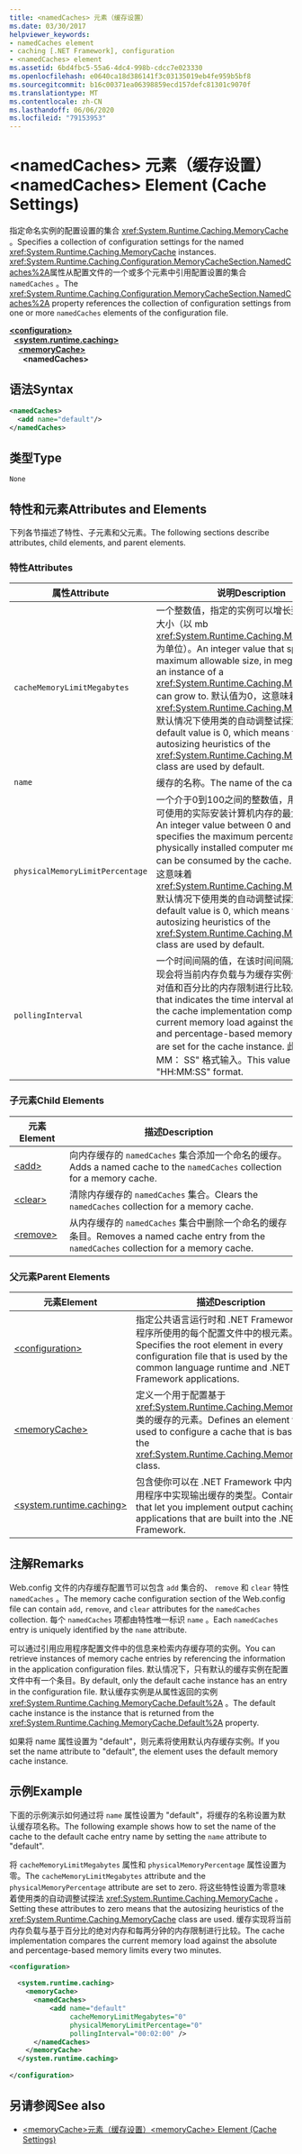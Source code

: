 ```yaml
---
title: <namedCaches> 元素（缓存设置）
ms.date: 03/30/2017
helpviewer_keywords:
- namedCaches element
- caching [.NET Framework], configuration
- <namedCaches> element
ms.assetid: 6bd4fbc5-55a6-4dc4-998b-cdcc7e023330
ms.openlocfilehash: e0640ca18d386141f3c03135019eb4fe959b5bf8
ms.sourcegitcommit: b16c00371ea06398859ecd157defc81301c9070f
ms.translationtype: MT
ms.contentlocale: zh-CN
ms.lasthandoff: 06/06/2020
ms.locfileid: "79153953"
---
```

# <a name="namedcaches-element-cache-settings"></a><span data-ttu-id="41201-102">\<namedCaches> 元素（缓存设置）</span><span class="sxs-lookup"><span data-stu-id="41201-102">\<namedCaches> Element (Cache Settings)</span></span>
<span data-ttu-id="41201-103">指定命名实例的配置设置的集合 <xref:System.Runtime.Caching.MemoryCache> 。</span><span class="sxs-lookup"><span data-stu-id="41201-103">Specifies a collection of configuration settings for the named <xref:System.Runtime.Caching.MemoryCache> instances.</span></span> <span data-ttu-id="41201-104"><xref:System.Runtime.Caching.Configuration.MemoryCacheSection.NamedCaches%2A>属性从配置文件的一个或多个元素中引用配置设置的集合 `namedCaches` 。</span><span class="sxs-lookup"><span data-stu-id="41201-104">The <xref:System.Runtime.Caching.Configuration.MemoryCacheSection.NamedCaches%2A> property references the collection of configuration settings from one or more `namedCaches` elements of the configuration file.</span></span>  
  
[**\<configuration>**](../configuration-element.md)\
&nbsp;&nbsp;[**\<system.runtime.caching>**](system-runtime-caching-element-cache-settings.md)\
&nbsp;&nbsp;&nbsp;&nbsp;[**\<memoryCache>**](memorycache-element-cache-settings.md)\
&nbsp;&nbsp;&nbsp;&nbsp;&nbsp;&nbsp;**\<namedCaches>**  
  
## <a name="syntax"></a><span data-ttu-id="41201-105">语法</span><span class="sxs-lookup"><span data-stu-id="41201-105">Syntax</span></span>  
  
```xml  
<namedCaches>  
  <add name="default"/>
</namedCaches>  
```  
  
## <a name="type"></a><span data-ttu-id="41201-106">类型</span><span class="sxs-lookup"><span data-stu-id="41201-106">Type</span></span>  
 `None`  
  
## <a name="attributes-and-elements"></a><span data-ttu-id="41201-107">特性和元素</span><span class="sxs-lookup"><span data-stu-id="41201-107">Attributes and Elements</span></span>  
 <span data-ttu-id="41201-108">下列各节描述了特性、子元素和父元素。</span><span class="sxs-lookup"><span data-stu-id="41201-108">The following sections describe attributes, child elements, and parent elements.</span></span>  
  
### <a name="attributes"></a><span data-ttu-id="41201-109">特性</span><span class="sxs-lookup"><span data-stu-id="41201-109">Attributes</span></span>  
  
|<span data-ttu-id="41201-110">属性</span><span class="sxs-lookup"><span data-stu-id="41201-110">Attribute</span></span>|<span data-ttu-id="41201-111">说明</span><span class="sxs-lookup"><span data-stu-id="41201-111">Description</span></span>|  
|---------------|-----------------|  
|`cacheMemoryLimitMegabytes`|<span data-ttu-id="41201-112">一个整数值，指定的实例可以增长到的最大允许大小（以 mb <xref:System.Runtime.Caching.MemoryCache> 为单位）。</span><span class="sxs-lookup"><span data-stu-id="41201-112">An integer value that specifies the maximum allowable size, in megabytes, that an instance of a <xref:System.Runtime.Caching.MemoryCache> can grow to.</span></span> <span data-ttu-id="41201-113">默认值为0，这意味着 <xref:System.Runtime.Caching.MemoryCache> 默认情况下使用类的自动调整试探法。</span><span class="sxs-lookup"><span data-stu-id="41201-113">The default value is 0, which means that the autosizing heuristics of the <xref:System.Runtime.Caching.MemoryCache> class are used by default.</span></span>|  
|`name`|<span data-ttu-id="41201-114">缓存的名称。</span><span class="sxs-lookup"><span data-stu-id="41201-114">The name of the cache.</span></span>|  
|`physicalMemoryLimitPercentage`|<span data-ttu-id="41201-115">一个介于0到100之间的整数值，用于指定缓存可使用的实际安装计算机内存的最大百分比。</span><span class="sxs-lookup"><span data-stu-id="41201-115">An integer value between 0 and 100 that specifies the maximum percentage of physically installed computer memory that can be consumed by the cache.</span></span> <span data-ttu-id="41201-116">默认值为0，这意味着 <xref:System.Runtime.Caching.MemoryCache> 默认情况下使用类的自动调整试探法。</span><span class="sxs-lookup"><span data-stu-id="41201-116">The default value is 0, which means that the autosizing heuristics of the <xref:System.Runtime.Caching.MemoryCache> class are used by default.</span></span>|  
|`pollingInterval`|<span data-ttu-id="41201-117">一个时间间隔的值，在该时间间隔之后，缓存实现会将当前内存负载与为缓存实例设置的基于绝对值和百分比的内存限制进行比较。</span><span class="sxs-lookup"><span data-stu-id="41201-117">A value that indicates the time interval after which the cache implementation compares the current memory load against the absolute and percentage-based memory limits that are set for the cache instance.</span></span> <span data-ttu-id="41201-118">此值以 "HH： MM： SS" 格式输入。</span><span class="sxs-lookup"><span data-stu-id="41201-118">This value is entered in "HH:MM:SS" format.</span></span>|  
  
### <a name="child-elements"></a><span data-ttu-id="41201-119">子元素</span><span class="sxs-lookup"><span data-stu-id="41201-119">Child Elements</span></span>  
  
|<span data-ttu-id="41201-120">元素</span><span class="sxs-lookup"><span data-stu-id="41201-120">Element</span></span>|<span data-ttu-id="41201-121">描述</span><span class="sxs-lookup"><span data-stu-id="41201-121">Description</span></span>|  
|-------------|-----------------|  
|[\<add>](add-element-for-namedcaches.md)|<span data-ttu-id="41201-122">向内存缓存的 `namedCaches` 集合添加一个命名的缓存。</span><span class="sxs-lookup"><span data-stu-id="41201-122">Adds a named cache to the `namedCaches` collection for a memory cache.</span></span>|  
|[\<clear>](clear-element-for-namedcaches.md)|<span data-ttu-id="41201-123">清除内存缓存的 `namedCaches` 集合。</span><span class="sxs-lookup"><span data-stu-id="41201-123">Clears the `namedCaches` collection for a memory cache.</span></span>|  
|[\<remove>](remove-element-for-namedcaches.md)|<span data-ttu-id="41201-124">从内存缓存的 `namedCaches` 集合中删除一个命名的缓存条目。</span><span class="sxs-lookup"><span data-stu-id="41201-124">Removes a named cache entry from the `namedCaches` collection for a memory cache.</span></span>|  
  
### <a name="parent-elements"></a><span data-ttu-id="41201-125">父元素</span><span class="sxs-lookup"><span data-stu-id="41201-125">Parent Elements</span></span>  
  
|<span data-ttu-id="41201-126">元素</span><span class="sxs-lookup"><span data-stu-id="41201-126">Element</span></span>|<span data-ttu-id="41201-127">描述</span><span class="sxs-lookup"><span data-stu-id="41201-127">Description</span></span>|  
|-------------|-----------------|  
|[\<configuration>](../configuration-element.md)|<span data-ttu-id="41201-128">指定公共语言运行时和 .NET Framework 应用程序所使用的每个配置文件中的根元素。</span><span class="sxs-lookup"><span data-stu-id="41201-128">Specifies the root element in every configuration file that is used by the common language runtime and .NET Framework applications.</span></span>|  
|[\<memoryCache>](memorycache-element-cache-settings.md)|<span data-ttu-id="41201-129">定义一个用于配置基于 <xref:System.Runtime.Caching.MemoryCache> 类的缓存的元素。</span><span class="sxs-lookup"><span data-stu-id="41201-129">Defines an element that is used to configure a cache that is based on the <xref:System.Runtime.Caching.MemoryCache> class.</span></span>|  
|[\<system.runtime.caching>](system-runtime-caching-element-cache-settings.md)|<span data-ttu-id="41201-130">包含使你可以在 .NET Framework 中内置的应用程序中实现输出缓存的类型。</span><span class="sxs-lookup"><span data-stu-id="41201-130">Contains types that let you implement output caching in applications that are built into the .NET Framework.</span></span>|  
  
## <a name="remarks"></a><span data-ttu-id="41201-131">注解</span><span class="sxs-lookup"><span data-stu-id="41201-131">Remarks</span></span>  
 <span data-ttu-id="41201-132">Web.config 文件的内存缓存配置节可以包含 `add` 集合的、 `remove` 和 `clear` 特性 `namedCaches` 。</span><span class="sxs-lookup"><span data-stu-id="41201-132">The memory cache configuration section of the Web.config file can contain `add`, `remove`, and `clear` attributes for the `namedCaches` collection.</span></span> <span data-ttu-id="41201-133">每个 `namedCaches` 项都由特性唯一标识 `name` 。</span><span class="sxs-lookup"><span data-stu-id="41201-133">Each `namedCaches` entry is uniquely identified by the `name` attribute.</span></span>  
  
 <span data-ttu-id="41201-134">可以通过引用应用程序配置文件中的信息来检索内存缓存项的实例。</span><span class="sxs-lookup"><span data-stu-id="41201-134">You can retrieve instances of memory cache entries by referencing the information in the application configuration files.</span></span> <span data-ttu-id="41201-135">默认情况下，只有默认的缓存实例在配置文件中有一个条目。</span><span class="sxs-lookup"><span data-stu-id="41201-135">By default, only the default cache instance has an entry in the configuration file.</span></span> <span data-ttu-id="41201-136">默认缓存实例是从属性返回的实例 <xref:System.Runtime.Caching.MemoryCache.Default%2A> 。</span><span class="sxs-lookup"><span data-stu-id="41201-136">The default cache instance is the instance that is returned from the <xref:System.Runtime.Caching.MemoryCache.Default%2A> property.</span></span>  
  
 <span data-ttu-id="41201-137">如果将 name 属性设置为 "default"，则元素将使用默认内存缓存实例。</span><span class="sxs-lookup"><span data-stu-id="41201-137">If you set the name attribute to "default", the element uses the default memory cache instance.</span></span>  
  
## <a name="example"></a><span data-ttu-id="41201-138">示例</span><span class="sxs-lookup"><span data-stu-id="41201-138">Example</span></span>  
 <span data-ttu-id="41201-139">下面的示例演示如何通过将 `name` 属性设置为 "default"，将缓存的名称设置为默认缓存项名称。</span><span class="sxs-lookup"><span data-stu-id="41201-139">The following example shows how to set the name of the cache to the default cache entry name by setting the `name` attribute to "default".</span></span>  
  
 <span data-ttu-id="41201-140">将 `cacheMemoryLimitMegabytes` 属性和 `physicalMemoryPercentage` 属性设置为零。</span><span class="sxs-lookup"><span data-stu-id="41201-140">The `cacheMemoryLimitMegabytes` attribute and the `physicalMemoryPercentage` attribute are set to zero.</span></span> <span data-ttu-id="41201-141">将这些特性设置为零意味着使用类的自动调整试探法 <xref:System.Runtime.Caching.MemoryCache> 。</span><span class="sxs-lookup"><span data-stu-id="41201-141">Setting these attributes to zero means that the autosizing heuristics of the <xref:System.Runtime.Caching.MemoryCache> class are used.</span></span> <span data-ttu-id="41201-142">缓存实现将当前内存负载与基于百分比的绝对内存和每两分钟的内存限制进行比较。</span><span class="sxs-lookup"><span data-stu-id="41201-142">The cache implementation compares the current memory load against the absolute and percentage-based memory limits every two minutes.</span></span>  
  
```xml  
<configuration>  
  
  <system.runtime.caching>  
    <memoryCache>  
      <namedCaches>  
          <add name="default"
               cacheMemoryLimitMegabytes="0"
               physicalMemoryLimitPercentage="0"  
               pollingInterval="00:02:00" />  
      </namedCaches>  
    </memoryCache>  
  </system.runtime.caching>  
  
</configuration>  
```  
  
## <a name="see-also"></a><span data-ttu-id="41201-143">另请参阅</span><span class="sxs-lookup"><span data-stu-id="41201-143">See also</span></span>

- [<span data-ttu-id="41201-144">\<memoryCache>元素（缓存设置）</span><span class="sxs-lookup"><span data-stu-id="41201-144">\<memoryCache> Element (Cache Settings)</span></span>](memorycache-element-cache-settings.md)
